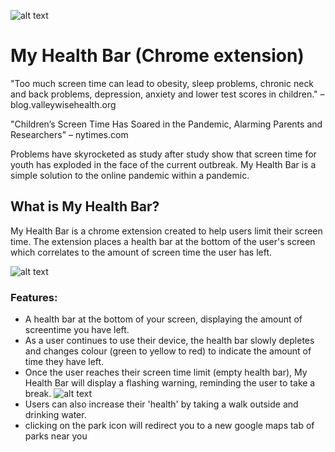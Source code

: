 ![alt text](https://cdn.discordapp.com/attachments/875473801461268510/876261655544221766/My_Health_Bar_logo.png)

# My Health Bar (Chrome extension) #
"Too much screen time can lead to obesity, sleep problems, chronic neck and back problems, depression, anxiety and lower test scores in children." – blog.valleywisehealth.org

"Children’s Screen Time Has Soared in the Pandemic, Alarming Parents and Researchers" – nytimes.com

Problems have skyrocketed as study after study show that screen time for youth has exploded in the face of the current outbreak. My Health Bar is a simple solution to the online pandemic within a pandemic.

## What is My Health Bar? ##
My Health Bar is a chrome extension created to help users limit their screen time. The extension places a health bar at the bottom of the user's screen which correlates to the amount of screen time the user has left.

![alt text](https://media.discordapp.net/attachments/875473801461268510/876273626545025024/health_bar_gif.gif)

### Features: ### 
* A health bar at the bottom of your screen, displaying the amount of screentime you have left. 
* As a user continues to use their device, the health bar slowly depletes and changes colour (green to yellow to red) to indicate the amount of time they have left. 
* Once the user reaches their screen time limit (empty health bar), My Health Bar will display a flashing warning, reminding the user to take a break. 
![alt text](https://media.discordapp.net/attachments/875473801461268510/876275373275496479/warning_low_health.gif)
* Users can also increase their 'health' by taking a walk outside and drinking water.
* clicking on the park icon will redirect you to a new google maps tab of parks near you
